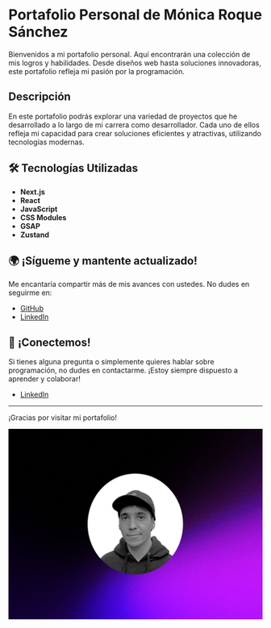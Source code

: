 # Portafolio Personal de Mónica Roque Sánchez

Bienvenidos a mi portafolio personal. Aquí encontrarán una colección de mis logros y habilidades. Desde diseños web hasta soluciones innovadoras, este portafolio refleja mi pasión por la programación.

## Descripción 

En este portafolio podrás explorar una variedad de proyectos que he desarrollado a lo largo de mi carrera como desarrollador. Cada uno de ellos refleja mi capacidad para crear soluciones eficientes y atractivas, utilizando tecnologías modernas.

## 🛠️ Tecnologías Utilizadas

- **Next.js**  
- **React**  
- **JavaScript**
- **CSS Modules**  
- **GSAP**  
- **Zustand**  

## 🌍 ¡Sígueme y mantente actualizado!

Me encantaría compartir más de mis avances con ustedes. No dudes en seguirme en:

- [GitHub](https://github.com/monywy)  
- [LinkedIn](https://www.linkedin.com/in/mónica-roque-75a904291)

## 🤝 ¡Conectemos!

Si tienes alguna pregunta o simplemente quieres hablar sobre programación, no dudes en contactarme. ¡Estoy siempre dispuesto a aprender y colaborar!

- [LinkedIn](https://www.linkedin.com/in/mónica-roque-75a904291)

---

¡Gracias por visitar mi portafolio!

![Mi Foto](./public/image.jpeg)
